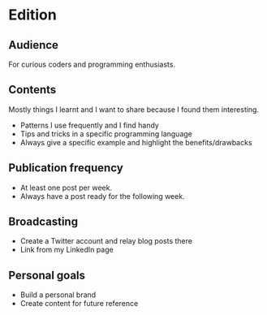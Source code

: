 # Edition

## Audience

For curious coders and programming enthusiasts.

## Contents

Mostly things I learnt and I want to share because I found them interesting.

- Patterns I use frequently and I find handy
- Tips and tricks in a specific programming language
- Always give a specific example and highlight the benefits/drawbacks

## Publication frequency

- At least one post per week.
- Always have a post ready for the following week.

## Broadcasting

- Create a Twitter account and relay blog posts there
- Link from my LinkedIn page

## Personal goals

- Build a personal brand
- Create content for future reference
